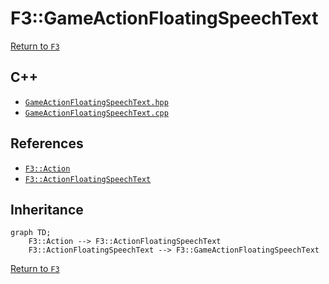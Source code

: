 # F3::GameActionFloatingSpeechText

[Return to `F3`](/docs/F3.md)

## C++

- [`GameActionFloatingSpeechText.hpp`](/c++/include/GameActionFloatingSpeechText.hpp)
- [`GameActionFloatingSpeechText.cpp`](/c++/source/GameActionFloatingSpeechText.cpp)

## References

- [`F3::Action`](/docs/F3/Action.md)
- [`F3::ActionFloatingSpeechText`](/docs/F3/ActionFloatingSpeechText.md)

## Inheritance

```mermaid
graph TD;
    F3::Action --> F3::ActionFloatingSpeechText
    F3::ActionFloatingSpeechText --> F3::GameActionFloatingSpeechText
```

[Return to `F3`](/docs/F3.md)